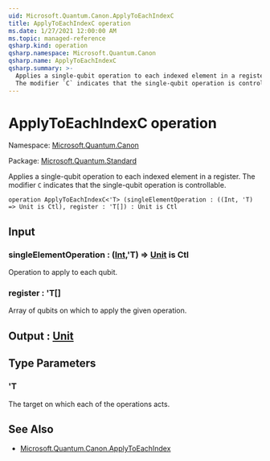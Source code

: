 ```yaml
---
uid: Microsoft.Quantum.Canon.ApplyToEachIndexC
title: ApplyToEachIndexC operation
ms.date: 1/27/2021 12:00:00 AM
ms.topic: managed-reference
qsharp.kind: operation
qsharp.namespace: Microsoft.Quantum.Canon
qsharp.name: ApplyToEachIndexC
qsharp.summary: >-
  Applies a single-qubit operation to each indexed element in a register.
  The modifier `C` indicates that the single-qubit operation is controllable.
---
```


# ApplyToEachIndexC operation

Namespace: [Microsoft.Quantum.Canon](xref:Microsoft.Quantum.Canon)

Package: [Microsoft.Quantum.Standard](https://nuget.org/packages/Microsoft.Quantum.Standard)


Applies a single-qubit operation to each indexed element in a register.The modifier `C` indicates that the single-qubit operation is controllable.

```qsharp
operation ApplyToEachIndexC<'T> (singleElementOperation : ((Int, 'T) => Unit is Ctl), register : 'T[]) : Unit is Ctl
```


## Input

### singleElementOperation : ([Int](xref:microsoft.quantum.lang-ref.int),'T) => [Unit](xref:microsoft.quantum.lang-ref.unit)  is Ctl

Operation to apply to each qubit.


### register : 'T[]

Array of qubits on which to apply the given operation.



## Output : [Unit](xref:microsoft.quantum.lang-ref.unit)



## Type Parameters

### 'T

The target on which each of the operations acts.

## See Also

- [Microsoft.Quantum.Canon.ApplyToEachIndex](xref:Microsoft.Quantum.Canon.ApplyToEachIndex)
